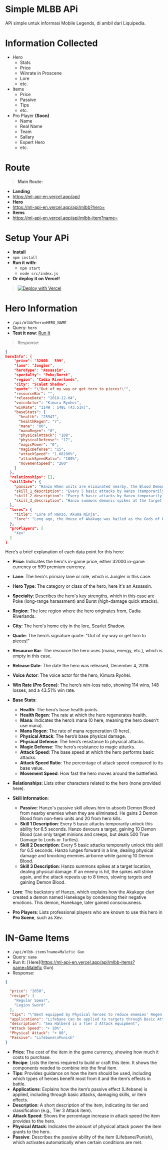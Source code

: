 # Simple MLBB APi
APi simple untuk informasi Mobile Legends, di ambil dari Liquipedia.

# Information Collected
- Hero
  - Stats
  - Price
  - Winrate in Proscene
  - Lore
  - etc.
- Items
  - Price
  - Passive
  - Tips
  - etc.
- Pro Player **(Soon)**
  - Name
  - Real Name
  - Team
  - Sallary
  - Expert Hero
  - etc.

# Route
> **Main Route**:
- **Landing**
- https://ml-api-en.vercel.app/api/
- **Hero**
- https://ml-api-en.vercel.app/api/mlbb?hero=
- **Items**
- https://ml-api-en.vercel.app/api/mlbb-item?name=

# Setup Your APi
- **Install**
- ```npm install```
- **Run it with:**
  - ```npm start```
  - ```node src/index.js```
- **Or deploy it on Vercel!**
> [![Deploy with Vercel](https://vercel.com/button)](https://vercel.com/new/clone?repository-url=https://github.com/FrenzY8/ML-API)

# **Hero Information**
- ```/api/mlbb?hero=HERO_NAME```
- Query: ```hero```
- **Test it now**: [Run It](https://ml-api-en.vercel.app/api/mlbb?hero=Hanzo)

> Response:
```json
{
heroInfo": {
    "price": "32000   599",
    "lane": "Jungler",
    "heroType": "Assassin",
    "specialty": "Poke/Burst",
    "region": "Cadia Riverlands",
    "city": "Scalet Shadow",
    "quote": "\"Out of my way or get torn to pieces!\"",
    "resourceBar": "",
    "releaseDate": "2018-12-04",
    "voiceActor": "Kimura Ryohei",
    "winRate": "114W : 148L (43.51%)",
    "baseStats": {
      "health": "25947",
      "healthRegen": "7",
      "mana": "00",
      "manaRegen": "0",
      "physicalAttack": "108",
      "physicalDefense": "17",
      "magicPower": "0",
      "magicDefense": "15",
      "attackSpeed": "1.08100%",
      "attackSpeedRatio": "100%",
      "movementSpeed": "260"
    }
  },
  "relationships": [],
  "skillInfo": {
    "passive": "Hanzo When units are eliminated nearby, the Blood Demon absorbs their souls into its body into Demon Blood.\n\nHanzo gains 2 Demon Blood for each non-hero on death and 20 Demon Blood if it's a hero.",
    "skill_1_description": "Every 5 basic attacks by Hanzo (temporarily unlocks) this ability for 6.5s.\n\nHanzo uses Ame no Habakiri to devour a target and digest them over a period of time. By doing so Hanzo gets 10 Demon Blood. (Can only be used against Minions and Creeps. Targeting Lord or Turtle deals 500 True Damage).",
    "skill_2_description": "Every 5 basic attacks by Hanzo temporarily unlocks this skill for 6.5s.\n\nHanzo burrows underground and lunges forward to attack enemies in a line, dealing 300(+60%Total, Physical Attack) and 15% of the target's max HP as Physical Damage, knocking them airborne and gaining 10 Demon Blood. (Damage reduced against non-hero units)",
    "skill_3_description": "Hanzo summons demonic spikes at the target location, dealing 160(+60%Total Physical Attack) immediate Physical Damage. \nIf an enemy is hit, the skill will strike again after 0.5 s, dealing 40(+15%Total Physical Attack) Physical Damage to targets in the area and slowing them by 40% until no target is hit or dealing additional damage for 8 times. Every unit hit grants him 1 Demon Blood."
  },
  "lores": {
    "title": "Lore of Hanzo, Akuma Ninja",
    "lore": "Long ago, the House of Akakage was hailed as the Gods of Ninja Arts. For generations, the Akakages researched and taught advanced ninjutsu. In order to achieve the pinnacle of ninja arts, the Akakages used forbidden ninjutsu to rid their hearts of evil, anger, and greed by condensing them into a demon called, Hanekage. No one expected that Hanekage would have consciousness despite lurking within their bodies."
  },
  "proPlayers": [
    "Xev"
  ]
}
```
Here’s a brief explanation of each data point for this hero:

- **Price**: Indicates the hero's in-game price, either 32000 in-game currency or 599 premium currency.
- **Lane**: The hero's primary lane or role, which is Jungler in this case.
- **Hero Type**: The category or class of the hero, here it's an Assassin.
- **Specialty**: Describes the hero's key strengths, which in this case are Poke (long-range harassment) and Burst (high-damage quick attacks).
- **Region**: The lore region where the hero originates from, Cadia Riverlands.
- **City**: The hero's home city in the lore, Scarlet Shadow.
- **Quote**: The hero’s signature quote: "Out of my way or get torn to pieces!"
- **Resource Bar**: The resource the hero uses (mana, energy, etc.), which is empty in this case.
- **Release Date**: The date the hero was released, December 4, 2018.
- **Voice Actor**: The voice actor for the hero, Kimura Ryohei.
- **Win Rate (Pro Scene)**: The hero’s win-loss ratio, showing 114 wins, 148 losses, and a 43.51% win rate.
- **Base Stats**:
  - **Health**: The hero’s base health points.
  - **Health Regen**: The rate at which the hero regenerates health.
  - **Mana**: Indicates the hero’s mana (0 here, meaning the hero doesn't use mana).
  - **Mana Regen**: The rate of mana regeneration (0 here).
  - **Physical Attack**: The hero’s base physical damage.
  - **Physical Defense**: The hero’s resistance to physical attacks.
  - **Magic Defense**: The hero’s resistance to magic attacks.
  - **Attack Speed**: The base speed at which the hero performs basic attacks.
  - **Attack Speed Ratio**: The percentage of attack speed compared to its base value.
  - **Movement Speed**: How fast the hero moves around the battlefield.

- **Relationships**: Lists other characters related to the hero (none provided here).
  
- **Skill Information**:
  - **Passive**: Hanzo's passive skill allows him to absorb Demon Blood from nearby enemies when they are eliminated. He gains 2 Demon Blood from non-hero units and 20 from hero kills.
  - **Skill 1 Description**: Every 5 basic attacks temporarily unlock this ability for 6.5 seconds. Hanzo devours a target, gaining 10 Demon Blood (can only target minions and creeps, but deals 500 True Damage to Lords or Turtles).
  - **Skill 2 Description**: Every 5 basic attacks temporarily unlock this skill for 6.5 seconds. Hanzo lunges forward in a line, dealing physical damage and knocking enemies airborne while gaining 10 Demon Blood.
  - **Skill 3 Description**: Hanzo summons spikes at a target location, dealing physical damage. If an enemy is hit, the spikes will strike again, and the attack repeats up to 8 times, slowing targets and gaining Demon Blood.

- **Lore**: The backstory of Hanzo, which explains how the Akakage clan created a demon named Hanekage by condensing their negative emotions. This demon, Hanekage, later gained consciousness.
  
- **Pro Players**: Lists professional players who are known to use this hero in **Pro Scene**, such as Xev.

# IN-Game Items
- ```/api/mlbb-items?name=Malefic Gun```
- Query: ```name```
- Run It: [Here](https://ml-api-en.vercel.app/api/mlbb-items?name=Malefic Gun)
- Response:
```json
{

  "price": "2050",
  "recipe": [
    "Regular Spear",
    "Legion Sword"
  ],
  "tips": "\"Best equipped by Physical heroes to reduce enemies' Regen effects (Heal, Shields or Lifesteal).\"",
  "applications": "Lifebane can be applied to targets through Basic Attacks, damaging Talent Effects, damaging Skills (except for  Minsitthar's  King's Calling Royal Guard Attacks) and from damaging Item effects.",
  "description": "Sea Halberd is a Tier 3 Attack equipment",
  "Attack Speed": "+ 20%",
  "Physical Attack": "+ 80",
  "Passive": "Lifebane\nPunish"
}
```

- **Price**: The cost of the item in the game currency, showing how much it costs to purchase.
- **Recipe**: Lists the items required to build or craft this item. It shows the components needed to combine into the final item.
- **Tips**: Provides guidance on how the item should be used, including which types of heroes benefit most from it and the item’s effects in battle.
- **Applications**: Explains how the item’s passive effect (Lifebane) is applied, including through basic attacks, damaging skills, or item effects.
- **Description**: A short description of the item, indicating its tier and classification (e.g., Tier 3 Attack item).
- **Attack Speed**: Shows the percentage increase in attack speed the item provides to the hero.
- **Physical Attack**: Indicates the amount of physical attack power the item grants to the hero.
- **Passive**: Describes the passive ability of the item (Lifebane/Punish), which activates automatically when certain conditions are met.
